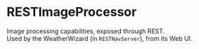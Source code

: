 # RESTImageProcessor
Image processing capabilities, exposed through REST.  
Used by the WeatherWizard (in `RESTNavServer`), from its Web UI.
